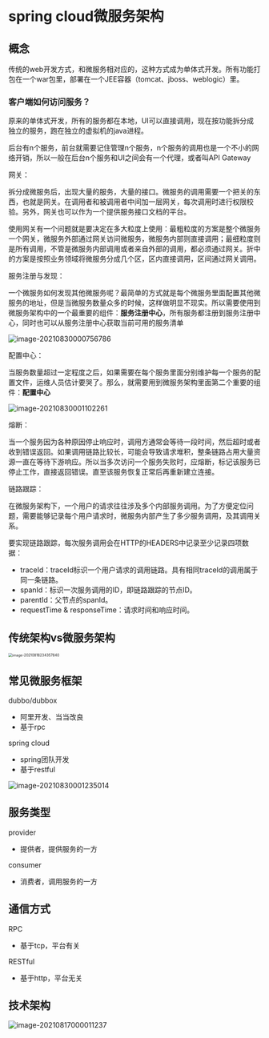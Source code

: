 # spring cloud微服务架构

## 概念

传统的web开发方式，和微服务相对应的，这种方式成为单体式开发。所有功能打包在一个war包里，部署在一个JEE容器（tomcat、jboss、weblogic）里。

### 客户端如何访问服务？

原来的单体式开发，所有的服务都在本地，UI可以直接调用，现在按功能拆分成独立的服务，跑在独立的虚拟机的java进程。

后台有n个服务，前台就需要记住管理n个服务，n个服务的调用也是一个不小的网络开销，所以一般在后台n个服务和UI之间会有一个代理，或者叫API Gateway

网关：

拆分成微服务后，出现大量的服务，大量的接口。微服务的调用需要一个把关的东西，也就是网关。在调用者和被调用者中间加一层网关，每次调用时进行权限校验。另外，网关也可以作为一个提供服务接口文档的平台。

使用网关有一个问题就是要决定在多大粒度上使用：最粗粒度的方案是整个微服务一个网关，微服务外部通过网关访问微服务，微服务内部则直接调用；最细粒度则是所有调用，不管是微服务内部调用或者来自外部的调用，都必须通过网关。折中的方案是按照业务领域将微服务分成几个区，区内直接调用，区间通过网关调用。

服务注册与发现：

一个微服务如何发现其他微服务呢？最简单的方式就是每个微服务里面配置其他微服务的地址，但是当微服务数量众多的时候，这样做明显不现实。所以需要使用到微服务架构中的一个最重要的组件：**服务注册中心**，所有服务都注册到服务注册中心，同时也可以从服务注册中心获取当前可用的服务清单

![image-20210830000756786](https://gitee.com/c_honghui/picture/raw/master/img/20210830000803.png)

配置中心：

当服务数量超过一定程度之后，如果需要在每个服务里面分别维护每一个服务的配置文件，运维人员估计要哭了。那么，就需要用到微服务架构里面第二个重要的组件：**配置中心**

![image-20210830001102261](https://gitee.com/c_honghui/picture/raw/master/img/20210830001102.png)

熔断：

当一个服务因为各种原因停止响应时，调用方通常会等待一段时间，然后超时或者收到错误返回。如果调用链路比较长，可能会导致请求堆积，整条链路占用大量资源一直在等待下游响应。所以当多次访问一个服务失败时，应熔断，标记该服务已停止工作，直接返回错误。直至该服务恢复正常后再重新建立连接。

链路跟踪：

在微服务架构下，一个用户的请求往往涉及多个内部服务调用。为了方便定位问题，需要能够记录每个用户请求时，微服务内部产生了多少服务调用，及其调用关系。

要实现链路跟踪，每次服务调用会在HTTP的HEADERS中记录至少记录四项数据：

- traceId：traceId标识一个用户请求的调用链路。具有相同traceId的调用属于同一条链路。
- spanId：标识一次服务调用的ID，即链路跟踪的节点ID。
- parentId：父节点的spanId。
- requestTime & responseTime：请求时间和响应时间。

## 传统架构vs微服务架构

<img src="https://gitee.com/c_honghui/picture/raw/master/img/20210816234357.png" alt="image-20210816234357840" style="zoom: 50%;" />

## 常见微服务框架

dubbo/dubbox

- 阿里开发、当当改良
- 基于rpc

spring cloud

- spring团队开发
- 基于restful

![image-20210830001235014](https://gitee.com/c_honghui/picture/raw/master/img/20210830001235.png)

## 服务类型

provider

- 提供者，提供服务的一方

consumer

- 消费者，调用服务的一方

## 通信方式

RPC

- 基于tcp，平台有关

RESTful

- 基于http，平台无关

## 技术架构

![image-20210817000011237](https://gitee.com/c_honghui/picture/raw/master/img/20210817000011.png)

